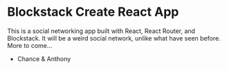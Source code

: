 # Blockstack Create React App
This is a social networking app built with React, React Router, and Blockstack.
It will be a weird social network, unlike what have seen before.
More to come...
- Chance & Anthony